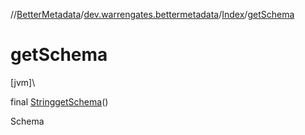//[BetterMetadata](../../../index.md)/[dev.warrengates.bettermetadata](../index.md)/[Index](index.md)/[getSchema](get-schema.md)

# getSchema

[jvm]\

final [String](https://docs.oracle.com/javase/8/docs/api/java/lang/String.html)[getSchema](get-schema.md)()

Schema
